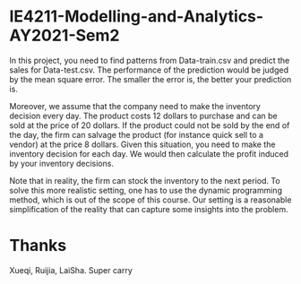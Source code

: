 # IE4211-Modelling-and-Analytics-AY2021-Sem2

In this project, you need to find patterns from Data-train.csv and predict the sales for Data-test.csv. The performance of the prediction would be judged by the mean square error. The smaller the error is, the better your prediction is.
  
  Moreover, we assume that the company need to make the inventory decision every day. The product costs 12 dollars to purchase and can be sold at the price of 20 dollars. If the product could not be sold by the end of the day, the firm can salvage the product (for instance quick sell to a vendor) at the price 8 dollars. Given this situation, you need to make the inventory decision for each day. We would then calculate the profit induced by your inventory decisions.
  
  Note that in reality, the firm can stock the inventory to the next period. To solve this more realistic setting, one has to use the dynamic programming method, which is out of the scope of this course. Our setting is a reasonable simplification of the reality that can capture some insights into the problem.

# Thanks

Xueqi, Ruijia, LaiSha. Super carry
